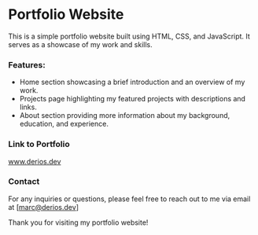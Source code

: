 # Portfolio Website 
This is a simple portfolio website built using HTML, CSS, and JavaScript. It serves as a showcase of my work and skills.

### Features: 
- Home section showcasing a brief introduction and an overview of my work.
- Projects page highlighting my featured projects with descriptions and links.
- About section providing more information about my background, education, and experience.

### Link to Portfolio
www.derios.dev

### Contact
For any inquiries or questions, please feel free to reach out to me via email at [marc@derios.dev]

Thank you for visiting my portfolio website!
